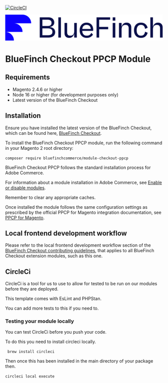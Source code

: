 [![CircleCI](https://dl.circleci.com/status-badge/img/gh/BlueFinchCommerce/module-checkout-ppcp/tree/main.svg?style=svg)](https://dl.circleci.com/status-badge/redirect/gh/BlueFinchCommerce/module-checkout-ppcp/tree/main)

![Checkout Powered by BlueFinch](./assets/logo.svg)

# BlueFinch Checkout PPCP Module

## Requirements

- Magento 2.4.6 or higher
- Node 16 or higher (for development purposes only)
- Latest version of the BlueFinch Checkout

## Installation

Ensure you have installed the latest version of the BlueFinch Checkout, which can be found here, [BlueFinch Checkout](https://github.com/bluefinchcommerce/module-checkout).

To install the BlueFinch Checkout PPCP module, run the following command in your Magento 2 root directory:

``` composer require bluefinchcommerce/module-checkout-ppcp ```

BlueFinch Checkout PPCP follows the standard installation process for Adobe Commerce.

For information about a module installation in Adobe Commerce, see [Enable or disable modules](https://experienceleague.adobe.com/en/docs/commerce-operations/installation-guide/tutorials/manage-modules).

Remember to clear any appropriate caches.

Once installed the module follows the same configuration settings as prescribed by the official PPCP for Magento integration documentation, see [PPCP for Magento](https://commercemarketplace.adobe.com/media/catalog/product/paypal-module-ppcp-1-0-0-ece/user_guides.pdf?1732699597).

## Local frontend development workflow

Please refer to the local frontend development workflow section of the [BlueFinch Checkout contributing guidelines](https://github.com/BlueFinchCommerce/module-checkout/blob/main/.github/CONTRIBUTING.md), that applies to all BlueFinch Checkout extension modules, such as this one.

## CircleCi

CircleCi is a tool for us to use to allow for tested to be run on our modules before they are deployed.

This template comes with EsLint and PHPStan.

You can add more tests to this if you need to.


### Testing your module locally

You can test CircleCi before you push your code.

To do this you need to install circleci locally.

``` brew install circleci```

Then once this has been installed in the main directory of your package then.

```circleci local execute```
